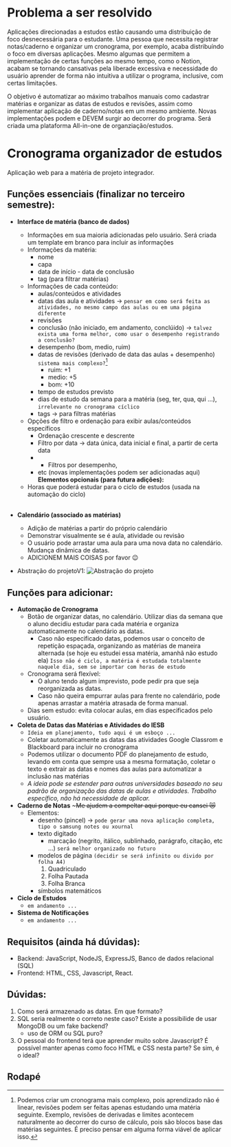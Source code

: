 # Problema a ser resolvido
Aplicações direcionadas a estudos estão causando uma distribuição de foco desnecessária para o estudante. Uma pessoa que necessita registrar notas/caderno e organizar um cronograma, por exemplo, acaba distribuíndo o foco em diversas aplicações. Mesmo algumas que permitem a implementação de certas funções ao mesmo tempo, como o Notion, acabam se tornando cansativas pela liberade excessiva e necessidade do usuário aprender de forma não intuitiva a utilizar o programa, inclusive, com certas limitações.

O objetivo é automatizar ao máximo trabalhos manuais como cadastrar matérias e organizar as datas de estudos e revisões, assim como implementar aplicação de caderno/notas em um mesmo ambiente. Novas implementações podem e DEVEM surgir ao decorrer do programa. Será criada uma plataforma All-in-one de organziação/estudos.


# Cronograma organizador de estudos
Aplicação web para a matéria de projeto integrador.

## Funções essenciais (finalizar no terceiro semestre):
- **Interface de matéria (banco de dados)**
  - Informações em sua maioria adicionadas pelo usuário. Será criada um template em branco para incluir as informações
  - Informações da matéria:
    - nome
    - capa
    - data de início - data de conclusão
    - tag (para filtrar matérias)
  - Informações de cada conteúdo:
    - aulas/conteúdos e atividades
    - datas das aula e atividades → `pensar em como será feita as atividades, no mesmo campo das aulas ou em uma página diferente`
    - revisões
    - conclusão (não iniciado, em andamento, conclúido) → `talvez exista uma forma melhor, como usar o desempenho registrando a conclusão?`
    - desempenho (bom, medio, ruim)
    - datas de revisões (derivado de data das aulas + desempenho) `sistema mais complexo?`[^1]
      - ruim: +1
      - medio: +5
      - bom: +10
    - tempo de estudos previsto
    - dias de estudo da semana para a matéria (seg, ter, qua, qui ...), `irrelevante no cronograma cíclico`
    - tags → para filtras matérias
  - Opções de filtro e ordenação para exibir aulas/conteúdos específicos
    - Ordenação crescente e descrente
    - Filtro por data → data única, data inicial e final, a partir de certa data
    - + Filtros por desempenho, 
    - etc (novas implementações podem ser adicionadas aqui) <br>
      **Elementos opcionais (para futura adições):**
  - Horas que poderá estudar para o ciclo de estudos (usada na automação do ciclo) <br><br>
      
- **Calendário (associado as matérias)**
  - Adição de matérias a partir do próprio calendário
  - Demonstrar visualmente se é aula, atividade ou revisão
  - O usuário pode arrastar uma aula para uma nova data no calendário. Mudança dinâmica de datas.
  - ADICIONEM MAIS COISAS por favor 😉
- Abstração do projetoV1: ![Abstração do projeto](https://github.com/potatoo14/ProjetoIntegrador/assets/100155926/771b6100-cb94-4cc5-8821-22e9576782b8)

## Funções para adicionar:
- **Automação de Cronograma**
  - Botão de organizar datas, no calendário. Utilizar dias da semana que o aluno decidiu estudar para cada matéria e organiza automaticamente no calendário as datas.
    - Caso não especificado datas, podemos usar o conceito de repetição espaçada, organizando as matérias de maneira alternada (se hoje eu estudei essa matéria, amanhã não estudo ela) `Isso não é ciclo, a matéria é estudada totalmente naquele dia, sem se importar com horas de estudo`
  - Cronograma será flexível:
    - O aluno tendo algum imprevisto, pode pedir pra que seja reorganizada as datas.
    - Caso não queira empurrar aulas para frente no calendário, pode apenas arrastar a matéria atrasada de forma manual.
  - Dias sem estudo: evita colocar aulas, em dias especificados pelo usuário.
- **Coleta de Datas das Matérias e Atividades do IESB**
  - `Ideia em planejamento, tudo aqui é um esboço ...`
  - Coletar automaticamente as datas das atividades Google Classrom e Blackboard para incluir no cronograma
  - Podemos utilizar o documento PDF do planejamento de estudo, levando em conta que sempre usa a mesma formatação, coletar o texto e extrair as datas e nomes das aulas para automatizar a inclusão nas matérias
  - _A ideia pode se estender para outras universidades baseado no seu padrão de organização das datas de aulas e atividades. Trabalho específico, não há necessidade de aplicar._
- **Caderno de Notas** ~~~Me ajudem a compeltar aqui porque eu cansei 😿~~
  - Elementos:
    - desenho (pincel) → `pode gerar uma nova aplicação completa, tipo o samsung notes ou xournal`
    - texto digitado
      - marcação (negrito, itálico, sublinhado, parágrafo, citação, etc ...) `será melhor organizado no futuro`
    - modelos de página `(decidir se será infinito ou divido por folha A4)`
      1. Quadriculado
      2. Folha Pautada
      3. Folha Branca
    - símbolos matemáticos
- **Ciclo de Estudos**
  - `em andamento ...`
- **Sistema de Notificações**
  - `em andamento ...`


## Requisitos (ainda há dúvidas):
- Backend: JavaScript, NodeJS, ExpressJS, Banco de dados relacional (SQL)
- Frontend: HTML, CSS, Javascript, React.

## Dúvidas:
1. Como será armazenado as datas. Em que formato?
3. SQL seria realmente o correto neste caso? Existe a possibilide de usar MongoDB ou um fake backend?
   - uso de ORM ou SQL puro? 
5. O pessoal do frontend terá que aprender muito sobre Javascript? É possível manter apenas como foco HTML e CSS nesta parte? Se sim, é o ideal?

## Rodapé
[^1]: Podemos criar um cronograma mais complexo, pois aprendizado não é linear, revisões podem ser feitas apenas estudando uma matéria seguinte. Exemplo, revisões de derivadas e limites acontecem naturalmente ao decorrer do curso de cálculo, pois são blocos base das matérias seguintes. É preciso pensar em alguma forma viável de aplicar isso.
